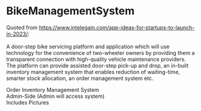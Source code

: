 # BikeManagementSystem

Quoted from https://www.intelegain.com/app-ideas-for-startups-to-launch-in-2023/: <br><br>
A door-step bike servicing platform and application which will use technology for the convenience of two-wheeler owners by providing them a transparent connection with high-quality vehicle maintenance providers. The platform can provide assisted door-step pick-up and drop, an in-built inventory management system that enables reduction of waiting-time, smarter stock allocation, an order management system etc. <br>

Order Inventory Management System <br>
Admin-Side (Admin will access system) <br>
Includes Pictures <br>
